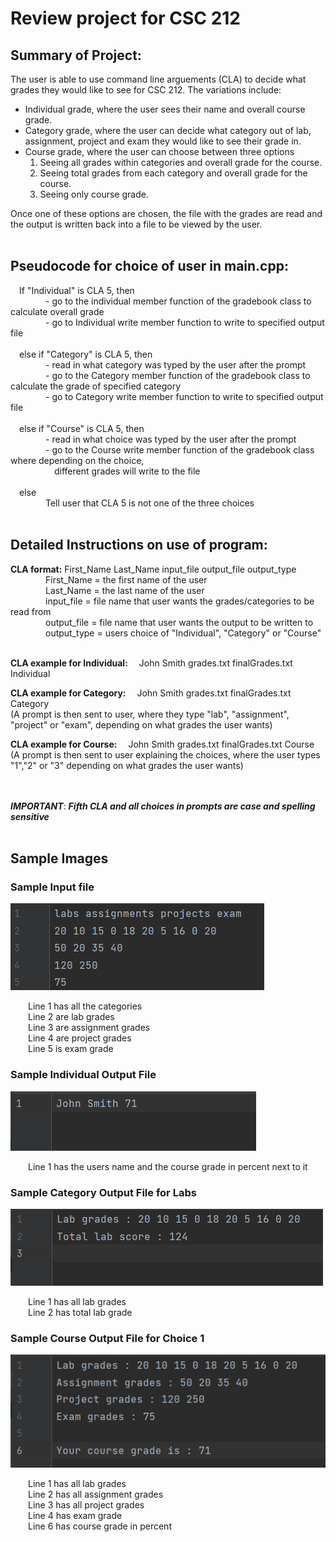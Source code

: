 # Review project for CSC 212

## Summary of Project:

The user is able to use command line arguements (CLA) to decide what grades they would like to see for CSC 212. The variations include:

- Individual grade, where the user sees their name and overall course grade.
- Category grade, where the user can decide what category out of lab, assignment, project and exam they would like to see their grade in.
- Course grade, where the user can choose between three options
  1. Seeing all grades within categories and overall grade for the course.
  2. Seeing total grades from each category and overall grade for the course.
  3. Seeing only course grade.

Once one of these options are chosen, the file with the grades are read and the output is written back into a file to be viewed by the user.  
&nbsp;  

## Pseudocode for choice of user in main.cpp:

&emsp;If "Individual" is CLA 5, then  
&emsp;&emsp;&emsp;&emsp;- go to the individual member function of the gradebook class to calculate overall grade  
&emsp;&emsp;&emsp;&emsp;- go to Individual write member function to write to specified output file  
&nbsp;  
&emsp;else if "Category" is CLA 5, then  
&emsp;&emsp;&emsp;&emsp;- read in what category was typed by the user after the prompt  
&emsp;&emsp;&emsp;&emsp;- go to the Category member function of the gradebook class to calculate the grade of specified category  
&emsp;&emsp;&emsp;&emsp;- go to Category write member function to write to specified output file  
&nbsp;  
&emsp;else if "Course" is CLA 5, then  
&emsp;&emsp;&emsp;&emsp;- read in what choice was typed by the user after the prompt  
&emsp;&emsp;&emsp;&emsp;- go to the Course write member function of the gradebook class where depending on the choice,  
&emsp;&emsp;&emsp;&emsp;&emsp;different grades will write to the file  
&nbsp;  
&emsp;else  
&emsp;&emsp;&emsp;&emsp;Tell user that CLA 5 is not one of the three choices  
&nbsp;  
      
## Detailed Instructions on use of program:

  **CLA format:**   First_Name Last_Name input_file output_file output_type  
&emsp;&emsp;&emsp;&emsp;First_Name = the first name of the user  
&emsp;&emsp;&emsp;&emsp;Last_Name = the last name of the user  
&emsp;&emsp;&emsp;&emsp;input_file = file name that user wants the grades/categories to be read from  
&emsp;&emsp;&emsp;&emsp;output_file = file name that user wants the output to be written to  
&emsp;&emsp;&emsp;&emsp;output_type = users choice of "Individual", "Category" or "Course"  
&nbsp;  
        
**CLA example for Individual:** &emsp;John Smith grades.txt finalGrades.txt Individual
  
**CLA example for Category:** &emsp;John Smith grades.txt finalGrades.txt Category    
  (A prompt is then sent to user, where they type "lab", "assignment", "project" or "exam", depending on what grades the user wants)
  
**CLA example for Course:** &emsp;John Smith grades.txt finalGrades.txt Course      
  (A prompt is then sent to user explaining the choices, where the user types "1","2" or "3" depending on what grades the user wants)  
&nbsp;  
&nbsp;  

  **_IMPORTANT_**: ***Fifth CLA and all choices in prompts are case and spelling sensitive***  
&nbsp;  

## Sample Images

### Sample Input file

![](./Images/ReviewProject_input.png)  

&emsp;&emsp;Line 1 has all the categories  
&emsp;&emsp;Line 2 are lab grades  
&emsp;&emsp;Line 3 are assignment grades  
&emsp;&emsp;Line 4 are project grades  
&emsp;&emsp;Line 5 is exam grade  

### Sample Individual Output File  

![](./Images/ReviewProject_Individual.png)  

&emsp;&emsp;Line 1 has the users name and the course grade in percent next to it  

### Sample Category Output File for Labs  

![](./Images/ReviewProject_Category_lab.png)  

&emsp;&emsp;Line 1 has all lab grades  
&emsp;&emsp;Line 2 has total lab grade  

### Sample Course Output File for Choice 1  

![](./Images/ReviewProject_Course_1.png)  

&emsp;&emsp;Line 1 has all lab grades  
&emsp;&emsp;Line 2 has all assignment grades  
&emsp;&emsp;Line 3 has all project grades  
&emsp;&emsp;Line 4 has exam grade  
&emsp;&emsp;Line 6 has course grade in percent  



          
